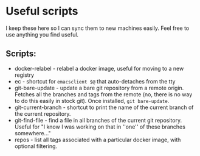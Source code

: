 # Useful scripts

I keep these here so I can sync them to new machines easily.  Feel free to use anything you find useful.

## Scripts:

* docker-relabel - relabel a docker image, useful for moving to a new registry
* ec - shortcut for `emacsclient $@` that auto-detaches from the tty
* git-bare-update - update a bare git repository from a remote origin.  Fetches all the branches and tags from the remote (no, there is no way to do this easily in stock git).  Once installed, `git bare-update`.
* git-current-branch - shortcut to print the name of the current branch of the current repository.
* git-find-file - find a file in all branches of the current git repository.  Useful for "I know I was working on that in ''one'' of these branches somewhere..."
* repos - list all tags associated with a particular docker image, with optional filtering.
